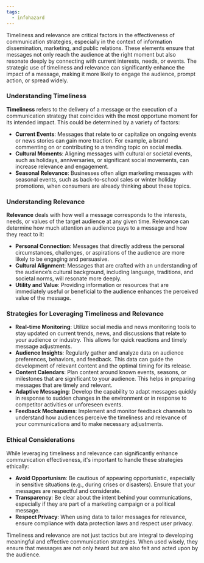 ```yaml
---
tags:
  - infohazard
---
```

Timeliness and relevance are critical factors in the effectiveness of communication strategies, especially in the context of information dissemination, marketing, and public relations. These elements ensure that messages not only reach the audience at the right moment but also resonate deeply by connecting with current interests, needs, or events. The strategic use of timeliness and relevance can significantly enhance the impact of a message, making it more likely to engage the audience, prompt action, or spread widely.

### Understanding Timeliness

**Timeliness** refers to the delivery of a message or the execution of a communication strategy that coincides with the most opportune moment for its intended impact. This could be determined by a variety of factors:

- **Current Events**: Messages that relate to or capitalize on ongoing events or news stories can gain more traction. For example, a brand commenting on or contributing to a trending topic on social media.
- **Cultural Moments**: Aligning messages with cultural or societal events, such as holidays, anniversaries, or significant social movements, can increase relevance and engagement.
- **Seasonal Relevance**: Businesses often align marketing messages with seasonal events, such as back-to-school sales or winter holiday promotions, when consumers are already thinking about these topics.

### Understanding Relevance

**Relevance** deals with how well a message corresponds to the interests, needs, or values of the target audience at any given time. Relevance can determine how much attention an audience pays to a message and how they react to it:

- **Personal Connection**: Messages that directly address the personal circumstances, challenges, or aspirations of the audience are more likely to be engaging and persuasive.
- **Cultural Alignment**: Messages that are crafted with an understanding of the audience’s cultural background, including language, traditions, and societal norms, will resonate more deeply.
- **Utility and Value**: Providing information or resources that are immediately useful or beneficial to the audience enhances the perceived value of the message.

### Strategies for Leveraging Timeliness and Relevance

- **Real-time Monitoring**: Utilize social media and news monitoring tools to stay updated on current trends, news, and discussions that relate to your audience or industry. This allows for quick reactions and timely message adjustments.
- **Audience Insights**: Regularly gather and analyze data on audience preferences, behaviors, and feedback. This data can guide the development of relevant content and the optimal timing for its release.
- **Content Calendars**: Plan content around known events, seasons, or milestones that are significant to your audience. This helps in preparing messages that are timely and relevant.
- **Adaptive Messaging**: Develop the capability to adapt messages quickly in response to sudden changes in the environment or in response to competitor activities or unforeseen events.
- **Feedback Mechanisms**: Implement and monitor feedback channels to understand how audiences perceive the timeliness and relevance of your communications and to make necessary adjustments.

### Ethical Considerations

While leveraging timeliness and relevance can significantly enhance communication effectiveness, it's important to handle these strategies ethically:

- **Avoid Opportunism**: Be cautious of appearing opportunistic, especially in sensitive situations (e.g., during crises or disasters). Ensure that your messages are respectful and considerate.
- **Transparency**: Be clear about the intent behind your communications, especially if they are part of a marketing campaign or a political message.
- **Respect Privacy**: When using data to tailor messages for relevance, ensure compliance with data protection laws and respect user privacy.

Timeliness and relevance are not just tactics but are integral to developing meaningful and effective communication strategies. When used wisely, they ensure that messages are not only heard but are also felt and acted upon by the audience.